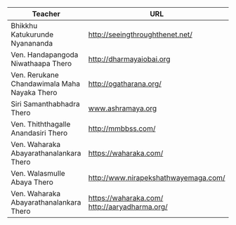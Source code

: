 
 Teacher | URL
------------ | -------------
Bhikkhu Katukurunde Nyanananda | http://seeingthroughthenet.net/
Ven. Handapangoda Niwathaapa Thero | http://dharmayaiobai.org
Ven. Rerukane Chandawimala Maha Nayaka Thero | http://ogatharana.org/
Siri Samanthabhadra Thero | www.ashramaya.org
Ven. Thiththagalle Anandasiri Thero | http://mmbbss.com/
Ven. Waharaka Abayarathanalankara Thero | https://waharaka.com/
Ven. Walasmulle Abaya Thero | http://www.nirapekshathwayemaga.com/
Ven. Waharaka Abayarathanalankara Thero | https://waharaka.com/ <br> http://aaryadharma.org/

